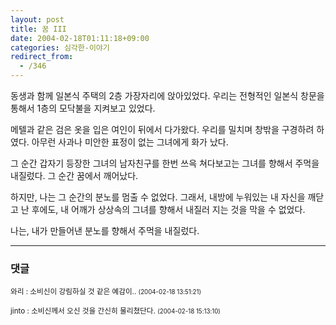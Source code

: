 ```yaml
---
layout: post
title: 꿈 III
date: 2004-02-18T01:11:18+09:00
categories: 심각한-이야기
redirect_from:
  - /346
---
```


동생과 함께 일본식 주택의 2층 가장자리에 앉아있었다. 우리는 전형적인 일본식 창문을 통해서 1층의 모닥불을 지켜보고 있었다.

메텔과 같은 검은 옷을 입은 여인이 뒤에서 다가왔다. 우리를 밀치며 창밖을 구경하려 하였다. 아무런 사과나 미안한 표정이 없는 그녀에게 화가 났다.

그 순간 갑자기 등장한 그녀의 남자친구를 한번 쓰윽 쳐다보고는 그녀를 향해서 주먹을 내질렀다. 그 순간 꿈에서 깨어났다.

하지만, 나는 그 순간의 분노를 멈출 수 없었다. 그래서, 내방에 누워있는 내 자신을 깨닫고 난 후에도, 내 어깨가 상상속의 그녀를 향해서 내질러 지는 것을 막을 수 없었다.

나는, 내가 만들어낸 분노를 향해서 주먹을 내질렀다.

* * *

### 댓글



<!--- cmt:693 --->
<!--- mail: --->
<!--- parent:0 --->

<small>와리 : 소비신이 강림하실 것 같은 예감이.. <small>(2004-02-18 13:51:21)</small></small>


<!--- cmt:694 --->
<!--- mail: --->
<!--- parent:0 --->

<small>jinto : 소비신께서 오신 것을 간신히 물리쳤단다. <small>(2004-02-18 15:13:10)</small></small>

